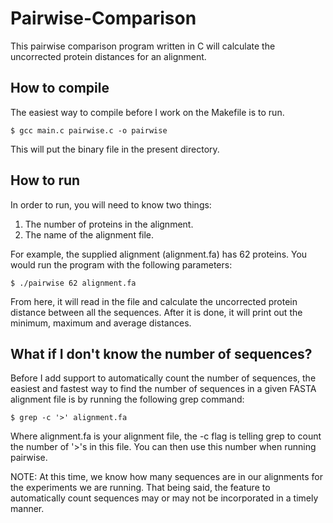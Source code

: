 Pairwise-Comparison
===================

This pairwise comparison program written in C will calculate the uncorrected protein distances for an alignment.

How to compile
------------------------------------------------

The easiest way to compile before I work on the Makefile is to run.

    $ gcc main.c pairwise.c -o pairwise
    
This will put the binary file in the present directory.


How to run
------------------------------------------------

In order to run, you will need to know two things:

1. The number of proteins in the alignment.
2. The name of the alignment file.

For example, the supplied alignment (alignment.fa) has 62 proteins.  You would run the program with the following parameters:

    $ ./pairwise 62 alignment.fa
    
From here, it will read in the file and calculate the uncorrected protein distance between all the sequences.  After it is done, it will print out the minimum, maximum and average distances.

What if I don't know the number of sequences?
--------------------------------------------------

Before I add support to automatically count the number of sequences, the easiest and fastest way to find the number of sequences in a given FASTA alignment file is by running the following grep command:

    $ grep -c '>' alignment.fa
    
Where alignment.fa is your alignment file, the -c flag is telling grep to count the number of '>'s in this file.  You can then use this number when running pairwise.

NOTE:  At this time, we know how many sequences are in our alignments for the experiments we are running.  That being said, the feature to automatically count sequences may or may not be incorporated in a timely manner.